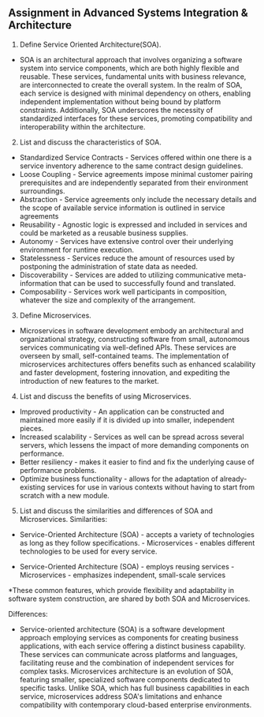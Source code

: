 ## Assignment in Advanced Systems Integration & Architecture
1. Define Service Oriented Architecture(SOA).
- SOA is an architectural approach that involves organizing a software system into service components, which are both highly flexible and reusable. These services, fundamental units with business relevance, are interconnected to create the overall system. In the realm of SOA, each service is designed with minimal dependency on others, enabling independent implementation without being bound by platform constraints. Additionally, SOA underscores the necessity of standardized interfaces for these services, promoting compatibility and interoperability within the architecture.

2. List and discuss the characteristics of SOA.
- Standardized Service Contracts - Services offered within one there is a service inventory adherence to the same contract design guidelines.
- Loose Coupling - Service agreements impose minimal customer pairing prerequisites and are independently separated from their environment surroundings.
- Abstraction - Service agreements only include the necessary details and the scope of available service information is outlined in service agreements
- Reusability - Agnostic logic is expressed and included in services and could be marketed as a reusable business supplies.
- Autonomy - Services have extensive control over their underlying environment for runtime execution.
- Statelessness - Services reduce the amount of resources used by postponing the administration of state data as needed.
- Discoverability - Services are added to utilizing communicative meta-information that can be used to successfully found and translated.
- Composability - Services work well participants in composition, whatever the size and complexity of the arrangement.

3. Define Microservices.
- Microservices in software development embody an architectural and organizational strategy, constructing software from small, autonomous services communicating via well-defined APIs. These services are overseen by small, self-contained teams. The implementation of microservices architectures offers benefits such as enhanced scalability and faster development, fostering innovation, and expediting the introduction of new features to the market.


4. List and discuss the benefits of using Microservices.
- Improved productivity - An application can be constructed and maintained more easily if it is divided up into smaller, independent pieces.
- Increased scalability - Services as well can be spread across several servers, which lessens the impact of more demanding components on performance.
- Better resiliency - makes it easier to find and fix the underlying cause of performance problems. 
- Optimize business functionality - allows for the adaptation of already-existing services for use in various contexts without having to start from scratch with a new module.

5. List and discuss the similarities and differences of SOA and Microservices.
Similarities:

- Service-Oriented Architecture (SOA) - accepts a variety of technologies as long as they follow specifications.   - Microservices - enables different technologies to be used for every service.

- Service-Oriented Architecture (SOA) - employs reusing services                                                   - Microservices - emphasizes independent, small-scale services

*These common features, which provide flexibility and adaptability in software system construction, are shared by both SOA and Microservices.

Differences:
- Service-oriented architecture (SOA) is a software development approach employing services as components for creating business applications, with each service offering a distinct business capability. These services can communicate across platforms and languages, facilitating reuse and the combination of independent services for complex tasks. Microservices architecture is an evolution of SOA, featuring smaller, specialized software components dedicated to specific tasks. Unlike SOA, which has full business capabilities in each service, microservices address SOA's limitations and enhance compatibility with contemporary cloud-based enterprise environments.

